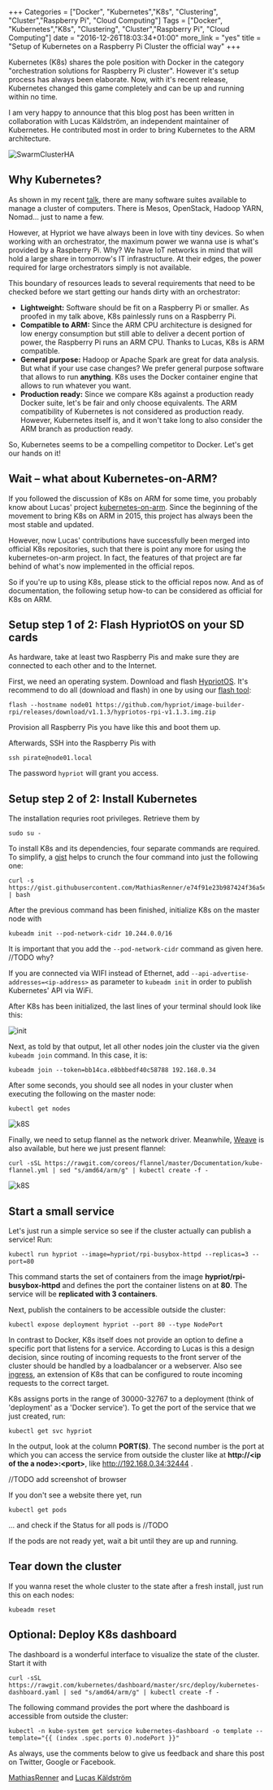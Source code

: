 +++
Categories = ["Docker", "Kubernetes","K8s", "Clustering", "Cluster","Raspberry Pi", "Cloud Computing"]
Tags = ["Docker", "Kubernetes","K8s", "Clustering", "Cluster","Raspberry Pi", "Cloud Computing"]
date = "2016-12-26T18:03:34+01:00"
more_link = "yes"
title = "Setup of Kubernetes on a Raspberry Pi Cluster the official way"
+++

Kubernetes (K8s) shares the pole position with Docker in the category "orchestration solutions for Raspberry Pi cluster". However it's setup process has always been elaborate. Now, with it's recent release, Kubernetes changed this game completely and can be up and running within no time.

I am very happy to announce that this blog post has been written in collaboration with Lucas Käldström, an independent maintainer of Kubernetes. He contributed most in order to bring Kubernetes to the ARM architecture.


![SwarmClusterHA](/images/kubernetes-setup-cluster/raspberry-pi-cluster.png)


<!--more-->


Why Kubernetes?
---------------
As shown in my recent [talk](http://www.slideshare.net/MathiasRenner/high-availability-performance-of-kubernetes-and-docker-swarm-on-a-raspberry-pi-cluster/), there are many software suites available to manage a cluster of computers. There is Mesos, OpenStack, Hadoop YARN, Nomad... just to name a few.

However, at Hypriot we have always been in love with tiny devices. So when working with an orchestrator, the maximum power we wanna use is what's provided by a Raspberry Pi. Why? We have IoT networks in mind that will hold a large share in tomorrow's IT infrastructure. At their edges, the power required for large orchestrators simply is not available.

This boundary of resources leads to several requirements that need to be checked before we start getting our hands dirty with an orchestrator:

  - **Lightweight:** Software should be fit on a Raspberry Pi or smaller. As proofed in my talk above, K8s painlessly runs on a Raspberry Pi.
  - **Compatible to ARM:** Since the ARM CPU architecture is designed for low energy consumption but still able to deliver a decent portion of power, the Raspberry Pi runs an ARM CPU. Thanks to Lucas, K8s is ARM compatible.
  - **General purpose:** Hadoop or Apache Spark are great for data analysis. But what if your use case changes? We prefer general purpose software that allows to run **anything**. K8s uses the Docker container engine that allows to run whatever you want.
  - **Production ready:** Since we compare K8s against a production ready Docker suite, let's be fair and only choose equivalents. The ARM compatibility of Kubernetes is not considered as production ready. However, Kubernetes itself is, and it won't take long to also consider the ARM branch as production ready.

So, Kubernetes seems to be a compelling competitor to Docker. Let's get our hands on it!


Wait – what about Kubernetes-on-ARM?
---------------
If you followed the discussion of K8s on ARM for some time, you probably know about Lucas' project [kubernetes-on-arm](https://github.com/luxas/kubernetes-on-arm). Since the beginning of the movement to bring K8s on ARM in 2015, this project has always been the most stable and updated.

However, now Lucas' contributions have successfully been merged into official K8s repositories, such that there is point any more for using the kubernetes-on-arm project. In fact, the features of that project are far behind of what's now implemented in the official repos.

So if you're up to using K8s, please stick to the official repos now. And as of documentation, the following setup how-to can be considered as official for K8s on ARM.


Setup step 1 of 2: Flash HypriotOS on your SD cards
-------------------
As hardware, take at least two Raspberry Pis and make sure they are connected to each other and to the Internet.

First, we need an operating system. Download and flash [HypriotOS](https://github.com/hypriot/image-builder-rpi/releases). It's recommend to do all (download and flash) in one by using our [flash tool](https://github.com/hypriot/flash):

```
flash --hostname node01 https://github.com/hypriot/image-builder-rpi/releases/download/v1.1.3/hypriotos-rpi-v1.1.3.img.zip
```

Provision all Raspberry Pis you have like this and boot them up.

Afterwards, SSH into the Raspberry Pis with
```
ssh pirate@node01.local
```

The password `hypriot` will grant you access.


Setup step 2 of 2: Install Kubernetes
-------------------------

The installation requries root privileges. Retrieve them by
```
sudo su -
```

To install K8s and its dependencies, four separate commands are required. To simplify, a [gist](https://gist.github.com/MathiasRenner/e74f91e23b987424f36a5e61acd4f3e8) helps to crunch the four command into just the following one:

```
curl -s https://gist.githubusercontent.com/MathiasRenner/e74f91e23b987424f36a5e61acd4f3e8/raw/1001f8a1b4ad43aac3b3b1b15cc9b8dd5c1616c4/install.sh | bash
```

After the previous command has been finished, initialize K8s on the master node with

```
kubeadm init --pod-network-cidr 10.244.0.0/16
```
It is important that you add the `--pod-network-cidr` command as given here. //TODO why?

If you are connected via WIFI instead of Ethernet, add `--api-advertise-addresses=<ip-address>` as parameter to  `kubeadm init` in order to publish Kubernetes' API via WiFi.

After K8s has been initialized, the last lines of your terminal should look like this:


![init](/images/kubernetes-setup-cluster/init.png)


Next, as told by that output, let all other nodes join the cluster via the given `kubeadm join` command. In this case, it is:
```
kubeadm join --token=bb14ca.e8bbbedf40c58788 192.168.0.34
```

After some seconds, you should see all nodes in your cluster when executing the following on the master node:
```
kubectl get nodes
```

![k8S](/images/kubernetes-setup-cluster/get-nodes.png)

Finally, we need to setup flannel as the network driver. Meanwhile, [Weave](https://www.weave.works/products/weave-net/) is also available, but here we just present flannel:
```
curl -sSL https://rawgit.com/coreos/flannel/master/Documentation/kube-flannel.yml | sed "s/amd64/arm/g" | kubectl create -f -
```

![k8S](/images/kubernetes-setup-cluster/flannel.png)


Start a small service
-------------------
Let's just run a simple service so see if the cluster actually can publish a service! Run:

```
kubectl run hypriot --image=hypriot/rpi-busybox-httpd --replicas=3 --port=80
```
This command starts the set of containers from the image **hypriot/rpi-busybox-httpd** and defines the port the container listens on at **80**. The service will be **replicated with 3 containers**.

Next, publish the containers to be accessible outside the cluster:

```
kubectl expose deployment hypriot --port 80 --type NodePort
```

In contrast to Docker, K8s itself does not provide an option to define a specific port that listens for a service. According to Lucas is this a design decision, since routing of incoming requests to the front server of the cluster should be handled by a loadbalancer or a webserver. Also see [ingress](http://kubernetes.io/docs/user-guide/ingress/), an extension of K8s that can be configured to route incoming requests to the correct target.

K8s assigns ports in the range of 30000-32767 to a deployment (think of 'deployment' as a 'Docker service'). To get the port of the service that we just created, run:

```
kubectl get svc hypriot
```

In the output, look at the column **PORT(S)**. The second number is the port at which you can access the service from outside the cluster like at **http://\<ip of the a node>:\<port>**, like http://192.168.0.34:32444 .

//TODO add screenshot of browser



If you don't see a website there yet, run
```
kubectl get pods
```
... and check if the Status for all pods is //TODO

If the pods are not ready yet, wait a bit until they are up and running.


Tear down the cluster
--------------------
If you wanna reset the whole cluster to the state after a fresh install, just run this on each nodes:
```
kubeadm reset
```


Optional: Deploy K8s dashboard
---------------------
The dashboard is a wonderful interface to visualize the state of the cluster. Start it with

```
curl -sSL https://rawgit.com/kubernetes/dashboard/master/src/deploy/kubernetes-dashboard.yaml | sed "s/amd64/arm/g" | kubectl create -f -
```

The following command provides the port where the dashboard is accessible from outside the cluster:
```
kubectl -n kube-system get service kubernetes-dashboard -o template --template="{{ (index .spec.ports 0).nodePort }}"
```


As always, use the comments below to give us feedback and share this post on Twitter, Google or Facebook.

[MathiasRenner](https://twitter.com/MathiasRenner) and [Lucas Käldström](https://twitter.com/kubernetesonarm)
